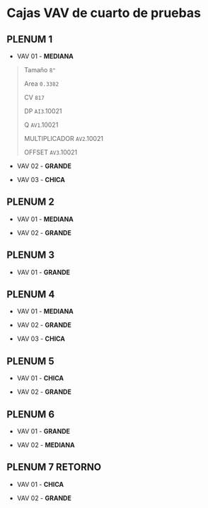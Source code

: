 # Cajas VAV de cuarto de pruebas

## PLENUM 1

- VAV 01 - **MEDIANA**

> Tamaño `8"`
>
> Area `0.3382`
>
> CV `817`
>
> DP `AI3`.10021
>
> Q `AV1`.10021
>
> MULTIPLICADOR `AV2`.10021
>
> OFFSET `AV3`.10021

- VAV 02 - **GRANDE**

- VAV 03 - **CHICA**

## PLENUM 2

- VAV 01 - **MEDIANA**

- VAV 02 - **GRANDE**

## PLENUM 3

- VAV 01 - **GRANDE**

## PLENUM 4

- VAV 01 - **MEDIANA**

- VAV 02 - **GRANDE**

- VAV 03 - **CHICA**

## PLENUM 5

- VAV 01 - **CHICA**

- VAV 02 - **GRANDE**

## PLENUM 6

- VAV 01 - **GRANDE**

- VAV 02 - **MEDIANA**

## PLENUM 7 RETORNO

- VAV 01 - **CHICA**

- VAV 02 - **GRANDE**